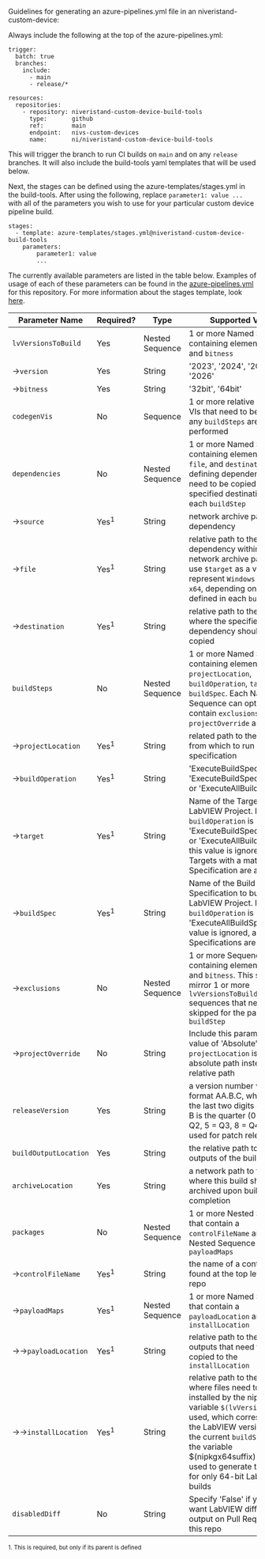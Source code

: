 Guidelines for generating an azure-pipelines.yml file in an niveristand-custom-device:

Always include the following at the top of the azure-pipelines.yml:

```
trigger:
  batch: true
  branches:
    include:
      - main
      - release/*

resources:
  repositories:
    - repository: niveristand-custom-device-build-tools
      type:       github
      ref:        main
      endpoint:   nivs-custom-devices
      name:       ni/niveristand-custom-device-build-tools
```

This will trigger the branch to run CI builds on `main` and on any `release` branches.  It will also include the build-tools yaml templates that will be used below.

Next, the stages can be defined using the azure-templates/stages.yml in the build-tools.  After using the following, replace `parameter1: value ...` with all of the parameters you wish to use for your particular custom device pipeline build.

```
stages:
  - template: azure-templates/stages.yml@niveristand-custom-device-build-tools
    parameters:
        parameter1: value
        ...
```

The currently available parameters are listed in the table below.  Examples of usage of each of these parameters can be found in the [azure-pipelines.yml](../azure-pipelines.yml) for this repository.  For more information about the stages template, look [here](./Azure%20Templates.md).

| Parameter Name | Required? | Type | Supported Values |
| --- | --- | --- | --- |
| `lvVersionsToBuild` | Yes | Nested Sequence | 1 or more Named Sequences containing elements `version` and `bitness` |
| →`version` | Yes | String | '2023', '2024', '2025' or '2026' |
| →`bitness` | Yes | String | '32bit', '64bit' |
| `codegenVis` | No | Sequence | 1 or more relative paths to VIs that need to be run before any `buildSteps` are performed |
| `dependencies` | No | Nested Sequence | 1 or more Named Sequences containing elements `source`, `file`, and `destination` defining dependencies that need to be copied to the specified destination before each `buildStep` |
| →`source` | Yes<sup>1</sup> | String | network archive path to the dependency |
| →`file` | Yes<sup>1</sup> | String | relative path to the dependency within the network archive path.  Can use `$target` as a variable to represent `Windows` or `Linux x64`, depending on the `target` defined in each `buildStep` |
| →`destination` | Yes<sup>1</sup> | String | relative path to the location where the specified dependency should be copied |
| `buildSteps` | No | Nested Sequence | 1 or more Named Sequences containing elements `projectLocation`, `buildOperation`, `target`, and `buildSpec`.  Each Named Sequence can optionally contain `exclusions` and/or `projectOverride` as well.
| →`projectLocation` | Yes<sup>1</sup> | String | related path to the project from which to run the build specification |
| →`buildOperation` | Yes<sup>1</sup> | String | 'ExecuteBuildSpec', 'ExecuteBuildSpecAllTargets', or 'ExecuteAllBuildSpecs'  
| →`target` | Yes<sup>1</sup> | String | Name of the Target in the LabVIEW Project.  If `buildOperation` is 'ExecuteBuildSpecAllTargets' or 'ExecuteAllBuildSpecs', this value is ignored, and all Targets with a matching Build Specification are attempted. |
| →`buildSpec` | Yes<sup>1</sup> | String | Name of the Build Specification to build in the LabVIEW Project.  If `buildOperation` is 'ExecuteAllBuildSpecs', this value is ignored, and all Build Specifications are attempted. |
| →`exclusions` | No | Nested Sequence | 1 or more Sequences containing elements `version` and `bitness`.  This should mirror 1 or more `lvVersionsToBuild` sequences that need to be skipped for the parent `buildStep` |
| →`projectOverride` | No | String | Include this parameter with a value of 'Absolute' if the `projectLocation` is an absolute path instead of a relative path
| `releaseVersion` | Yes | String | a version number with the format AA.B.C, where AA is the last two digits of the year, B is the quarter (0 = Q1, 3 = Q2, 5 = Q3, 8 = Q4), and C is used for patch releases |
| `buildOutputLocation` | Yes | String | the relative path to the outputs of the build |
| `archiveLocation` | Yes | String | a network path to the location where this build should be archived upon build completion |
| `packages` | No | Nested Sequence | 1 or more Nested Sequences that contain a `controlFileName` and a Nested Sequence of `payloadMaps` |
| →`controlFileName` | Yes<sup>1</sup> | String | the name of a control file found at the top level of the repo |
| →`payloadMaps` | Yes<sup>1</sup> | Nested Sequence | 1 or more Named Sequences that contain a `payloadLocation` and an `installLocation` |
| →→`payloadLocation` | Yes<sup>1</sup> | String | relative path to the build outputs that need to be copied to the `installLocation` |
| →→`installLocation` | Yes<sup>1</sup> | String | relative path to the location where files need to be installed by the nipkg.  The variable `$(lvVersion)` can be used, which corresponds to the LabVIEW version used in the current `buildStep`, and the variable $(nipkgx64suffix) can be used to generate the suffix `64` for only 64-bit LabVIEW builds |
| `disabledDiff` | No | String | Specify 'False' if you do not want LabVIEW diffs to be output on Pull Requests for this repo |

<sup>1. This is required, but only if its parent is defined</sup>